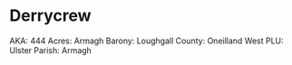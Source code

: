 # Derrycrew

AKA: 444
Acres: Armagh
Barony: Loughgall
County: Oneilland West
PLU: Ulster
Parish: Armagh